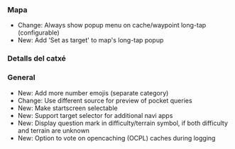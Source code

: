 ### Mapa
- Change: Always show popup menu on cache/waypoint long-tap (configurable)
- New: Add 'Set as target' to map's long-tap popup

### Detalls del catxé

### General
- New: Add more number emojis (separate category)
- Change: Use different source for preview of pocket queries
- New: Make startscreen selectable
- New: Support target selector for additional navi apps
- New: Display question mark in difficulty/terrain symbol, if both difficulty and terrain are unknown
- New: Option to vote on opencaching (OCPL) caches during logging
